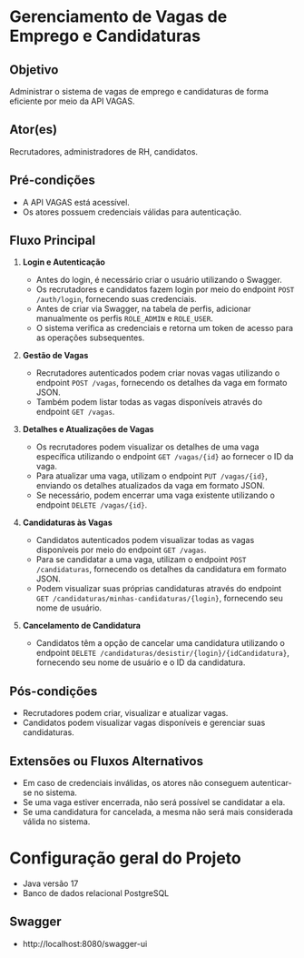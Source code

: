 # Gerenciamento de Vagas de Emprego e Candidaturas

## Objetivo
Administrar o sistema de vagas de emprego e candidaturas de forma eficiente por meio da API VAGAS.

## Ator(es)
Recrutadores, administradores de RH, candidatos.

## Pré-condições
- A API VAGAS está acessível.
- Os atores possuem credenciais válidas para autenticação.

## Fluxo Principal

1. **Login e Autenticação**
   - Antes do login, é necessário criar o usuário utilizando o Swagger.
   - Os recrutadores e candidatos fazem login por meio do endpoint `POST /auth/login`, fornecendo suas credenciais.
   - Antes de criar via Swagger, na tabela de perfis, adicionar manualmente os perfis `ROLE_ADMIN` e `ROLE_USER`.
   - O sistema verifica as credenciais e retorna um token de acesso para as operações subsequentes.

2. **Gestão de Vagas**
   - Recrutadores autenticados podem criar novas vagas utilizando o endpoint `POST /vagas`, fornecendo os detalhes da vaga em formato JSON.
   - Também podem listar todas as vagas disponíveis através do endpoint `GET /vagas`.

3. **Detalhes e Atualizações de Vagas**
   - Os recrutadores podem visualizar os detalhes de uma vaga específica utilizando o endpoint `GET /vagas/{id}` ao fornecer o ID da vaga.
   - Para atualizar uma vaga, utilizam o endpoint `PUT /vagas/{id}`, enviando os detalhes atualizados da vaga em formato JSON.
   - Se necessário, podem encerrar uma vaga existente utilizando o endpoint `DELETE /vagas/{id}`.

4. **Candidaturas às Vagas**
   - Candidatos autenticados podem visualizar todas as vagas disponíveis por meio do endpoint `GET /vagas`.
   - Para se candidatar a uma vaga, utilizam o endpoint `POST /candidaturas`, fornecendo os detalhes da candidatura em formato JSON.
   - Podem visualizar suas próprias candidaturas através do endpoint `GET /candidaturas/minhas-candidaturas/{login}`, fornecendo seu nome de usuário.

5. **Cancelamento de Candidatura**
   - Candidatos têm a opção de cancelar uma candidatura utilizando o endpoint `DELETE /candidaturas/desistir/{login}/{idCandidatura}`, fornecendo seu nome de usuário e o ID da candidatura.

## Pós-condições
- Recrutadores podem criar, visualizar e atualizar vagas.
- Candidatos podem visualizar vagas disponíveis e gerenciar suas candidaturas.

## Extensões ou Fluxos Alternativos
- Em caso de credenciais inválidas, os atores não conseguem autenticar-se no sistema.
- Se uma vaga estiver encerrada, não será possível se candidatar a ela.
- Se uma candidatura for cancelada, a mesma não será mais considerada válida no sistema.




# Configuração geral do Projeto

- Java versão 17
- Banco de dados relacional PostgreSQL

 ## Swagger
- http://localhost:8080/swagger-ui
